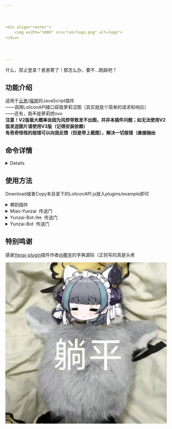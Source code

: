 ```yaml
---



<div align="center">
    <img width="1080" src="res/logo.png" alt=logo">
</div>
   


---
```

<p>什么，禁止登录？崽崽寄了！那怎么办，要不…跑路吧？</p>

## 功能介绍

适用于[云崽](https://gitee.com/Le-niao/Yunzai-Bot)/[喵崽](https://gitee.com/yoimiya-kokomi/Miao-Yunzai)的JavaScript插件
<br>
——调用LoliconAPI接口获取萝莉涩图（其实就是个简单的请求和响应）
<br>
——还有，我<s>不</s>是萝莉控ovo
<br>
**注意！V2版极大概率会因为风控导致发不出图，并非本插件问题；如无法使用V2版发送图片请使用V3版（记得安装依赖）**
<br>
**有奇奇怪怪的报错可以向我反馈（但是带上截图），解决一切报错（<s>直接抛出</s>**

## 命令详情
<details>

- **来份涩图**：返回随机(萝莉)图片
- **来3份涩图**：返回多张随机(萝莉)图片
- **来份碧蓝档案涩图**：返回指定tag图片（可使用“|”分隔tag，最多三个
- **来3份碧蓝档案涩图**：返回多张指定tag图片（可使用“|”分隔tag，最多三个
- **配置**：config里所有参数皆可修改，暂不考虑单独提取为yaml(已实现但未上传，有需要可以联系我，只是懒得维护

</details>



## 使用方法
Download或者Copy本目录下的LoliconAPI.js放入plugins/example即可



<details>
 <summary>椰奶插件</summary> 

- 官网：[Yenai-plugin](https://www.yenai.ren/)
- Gitee：[Yenai-plugin](https://gitee.com/yeyang52/yenai-plugin)&nbsp;&nbsp;(作者：[@椰羊](https://gitee.com/yeyang52))
- Github：[Yenai-plugin](https://github.com/yeyang52/yenai-plugin)&nbsp;&nbsp;(作者：[@椰羊](https://github.com/yeyang52))

</details>

<details>
 <summary>Miao-Yunzai&nbsp;&nbsp;传送门</summary> 

- Gitee：[Miao-Yunzai](https://gitee.com/yoimiya-kokomi/Miao-Yunzai)&nbsp;&nbsp;(作者：[@喵喵](https://gitee.com/yoimiya-kokomi))
- Github：[Miao-Yunzai](https://github.com/yoimiya-kokomi/Miao-Yunzai)&nbsp;&nbsp;(作者：[@喵喵](https://github.com/yoimiya-kokomi))

</details>

<details>
 <summary>Yunzai-Bot-lite&nbsp;&nbsp;传送门</summary>（挺好的，我自用的就是这个，不过需要自行维护和修改…）

- Gitee：[Yunzai-Bot-lite](https://gitee.com/Nwflower/yunzai-bot-lite)&nbsp;&nbsp;(作者：[@听语惊花](https://gitee.com/Nwflower))
- Github：[Yunzai-Bot-lite](https://github.com/Nwflower/yunzai-bot-lite)&nbsp;&nbsp;(作者：[@听语惊花](https://github.com/Nwflower))

</details>

<details>
 <summary>Yunzai-Bot&nbsp;&nbsp;传送门</summary> 

- Gitee：[Yunzai-Bot](https://gitee.com/Le-niao/Yunzai-Bot)&nbsp;&nbsp;(作者：[@Le-niao](https://gitee.com/Le-niao))

</details>

## 特别鸣谢
感谢[Yenai-plugin](https://www.yenai.ren/)插件作者[@椰羊](https://gitee.com/yeyang52)的字典源码（正则写的真是头疼
<div><img width="1080" src="res/face.jpg" alt="face"><div>

